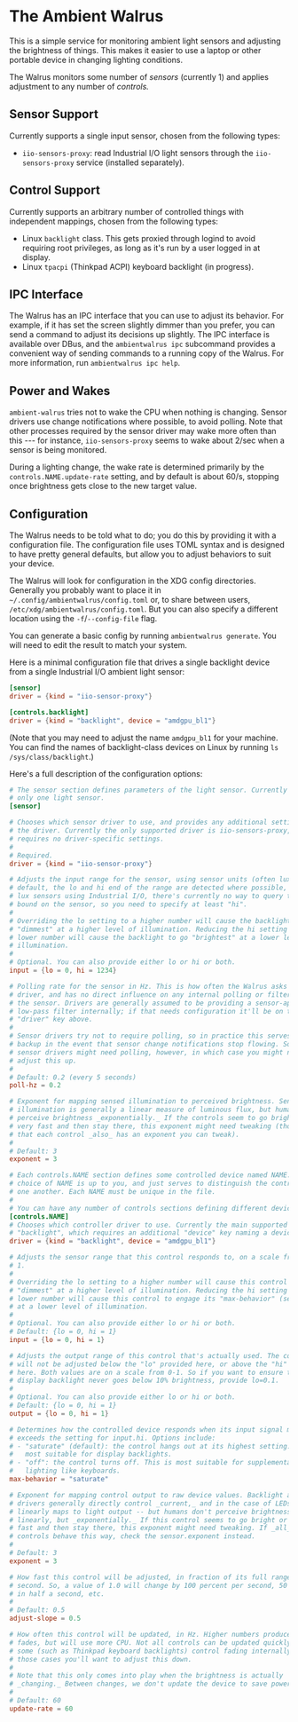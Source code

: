 # The Ambient Walrus

This is a simple service for monitoring ambient light sensors and adjusting the
brightness of things. This makes it easier to use a laptop or other portable
device in changing lighting conditions.

The Walrus monitors some number of _sensors_ (currently 1) and applies
adjustment to any number of _controls._

## Sensor Support

Currently supports a single input sensor, chosen from the following types:

- `iio-sensors-proxy`: read Industrial I/O light sensors through the
  `iio-sensors-proxy` service (installed separately).

## Control Support

Currently supports an arbitrary number of controlled things with independent
mappings, chosen from the following types:

- Linux `backlight` class. This gets proxied through logind to avoid requiring
  root privileges, as long as it's run by a user logged in at display.
- Linux `tpacpi` (Thinkpad ACPI) keyboard backlight (in progress).

## IPC Interface

The Walrus has an IPC interface that you can use to adjust its behavior. For
example, if it has set the screen slightly dimmer than you prefer, you can send
a command to adjust its decisions up slightly. The IPC interface is available
over DBus, and the `ambientwalrus ipc` subcommand provides a convenient way of
sending commands to a running copy of the Walrus. For more information, run
`ambientwalrus ipc help`.

## Power and Wakes

`ambient-walrus` tries not to wake the CPU when nothing is changing. Sensor
drivers use change notifications where possible, to avoid polling. Note that
other processes required by the sensor driver may wake more often than this ---
for instance, `iio-sensors-proxy` seems to wake about 2/sec when a sensor is
being monitored.

During a lighting change, the wake rate is determined primarily by the
`controls.NAME.update-rate` setting, and by default is about 60/s, stopping
once brightness gets close to the new target value.

## Configuration

The Walrus needs to be told what to do; you do this by providing it with a
configuration file. The configuration file uses TOML syntax and is designed to
have pretty general defaults, but allow you to adjust behaviors to suit your
device.

The Walrus will look for configuration in the XDG config directories. Generally
you probably want to place it in `~/.config/ambientwalrus/config.toml` or, to
share between users, `/etc/xdg/ambientwalrus/config.toml`. But you can also
specify a different location using the `-f`/`--config-file` flag.

You can generate a basic config by running `ambientwalrus generate`. You will
need to edit the result to match your system.

Here is a minimal configuration file that drives a single backlight device from
a single Industrial I/O ambient light sensor:

```toml
[sensor]
driver = {kind = "iio-sensor-proxy"}

[controls.backlight]
driver = {kind = "backlight", device = "amdgpu_bl1"}
```

(Note that you may need to adjust the name `amdgpu_bl1` for your machine. You
can find the names of backlight-class devices on Linux by running `ls
/sys/class/backlight`.)

Here's a full description of the configuration options:

```toml
# The sensor section defines parameters of the light sensor. Currently there is
# only one light sensor.
[sensor]

# Chooses which sensor driver to use, and provides any additional settings for
# the driver. Currently the only supported driver is iio-sensors-proxy, which
# requires no driver-specific settings.
#
# Required.
driver = {kind = "iio-sensor-proxy"}

# Adjusts the input range for the sensor, using sensor units (often lux). By
# default, the lo and hi end of the range are detected where possible, but for
# lux sensors using Industrial I/O, there's currently no way to query the upper
# bound on the sensor, so you need to specify at least "hi".
#
# Overriding the lo setting to a higher number will cause the backlight to go
# "dimmest" at a higher level of illumination. Reducing the hi setting to a
# lower number will cause the backlight to go "brightest" at a lower level of
# illumination.
#
# Optional. You can also provide either lo or hi or both.
input = {lo = 0, hi = 1234}

# Polling rate for the sensor in Hz. This is how often the Walrus asks the
# driver, and has no direct influence on any internal polling or filtering in
# the sensor. Drivers are generally assumed to be providing a sensor-appropriate
# low-pass filter internally; if that needs configuration it'll be on the
# "driver" key above.
#
# Sensor drivers try not to require polling, so in practice this serves as a
# backup in the event that sensor change notifications stop flowing. Some
# sensor drivers might need polling, however, in which case you might need to
# adjust this up.
#
# Default: 0.2 (every 5 seconds)
poll-hz = 0.2

# Exponent for mapping sensed illumination to perceived brightness. Sensed
# illumination is generally a linear measure of luminous flux, but humans
# perceive brightness _exponentially._ If the controls seem to go bright or dim
# very fast and then stay there, this exponent might need tweaking (though note
# that each control _also_ has an exponent you can tweak).
#
# Default: 3
exponent = 3

# Each controls.NAME section defines some controlled device named NAME. The
# choice of NAME is up to you, and just serves to distinguish the controls from
# one another. Each NAME must be unique in the file.
#
# You can have any number of controls sections defining different devices.
[controls.NAME]
# Chooses which controller driver to use. Currently the main supported driver is
# "backlight", which requires an additional "device" key naming a device.
driver = {kind = "backlight", device = "amdgpu_bl1"}

# Adjusts the sensor range that this control responds to, on a scale from 0 to
# 1.
#
# Overriding the lo setting to a higher number will cause this control to go
# "dimmest" at a higher level of illumination. Reducing the hi setting to a
# lower number will cause this control to engage its "max-behavior" (see below)
# at a lower level of illumination.
#
# Optional. You can also provide either lo or hi or both.
# Default: {lo = 0, hi = 1}
input = {lo = 0, hi = 1}

# Adjusts the output range of this control that's actually used. The control
# will not be adjusted below the "lo" provided here, or above the "hi" provided
# here. Both values are on a scale from 0-1. So if you want to ensure that the
# display backlight never goes below 10% brightness, provide lo=0.1.
#
# Optional. You can also provide either lo or hi or both.
# Default: {lo = 0, hi = 1}
output = {lo = 0, hi = 1}

# Determines how the controlled device responds when its input signal meets or
# exceeds the setting for input.hi. Options include:
# - "saturate" (default): the control hangs out at its highest setting. This is
#   most suitable for display backlights.
# - "off": the control turns off. This is most suitable for supplemental
#   lighting like keyboards.
max-behavior = "saturate"

# Exponent for mapping control output to raw device values. Backlight and LED
# drivers generally directly control _current,_ and in the case of LEDs, current
# linearly maps to light output -- but humans don't perceive brightness
# linearly, but _exponentially._ If this control seems to go bright or dim very
# fast and then stay there, this exponent might need tweaking. If _all_ the
# controls behave this way, check the sensor.exponent instead.
#
# Default: 3
exponent = 3

# How fast this control will be adjusted, in fraction of its full range per
# second. So, a value of 1.0 will change by 100 percent per second, 50 percent
# in half a second, etc.
#
# Default: 0.5
adjust-slope = 0.5

# How often this control will be updated, in Hz. Higher numbers produce smoother
# fades, but will use more CPU. Not all controls can be updated quickly, and
# some (such as Thinkpad keyboard backlights) control fading internally. In
# those cases you'll want to adjust this down.
#
# Note that this only comes into play when the brightness is actually
# _changing._ Between changes, we don't update the device to save power.
#
# Default: 60
update-rate = 60
```
